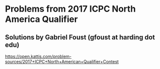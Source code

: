 # Problems from 2017 ICPC North America Qualifier
## Solutions by Gabriel Foust (gfoust at harding dot edu)

https://open.kattis.com/problem-sources/2017+ICPC+North+American+Qualifier+Contest
